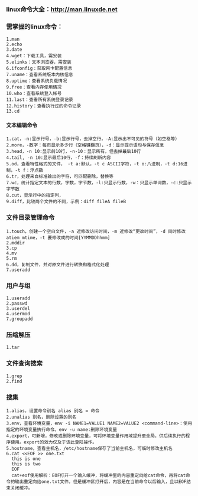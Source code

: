 ### linux命令大全：http://man.linuxde.net

### 需掌握的linux命令：

    1.man
    2.echo
    3.date
    4.wget：下载工具，需安装
    5.elinks：文本浏览器，需安装
    6.ifconfig：获取网卡配置信息
    7.uname：查看系统版本内核信息
    8.uptime：查看系统负载情况
    9.free：查看内存使用情况
    10.who：查看系统登入帐号
    11.last：查看所有系统登录记录
    12.history：查看执行过的命令记录
    13.cd

#### 文本编辑命令
    1.cat，-n:显示行号，-b:显示行号，去掉空行，-A:显示出不可见的符号（如空格等）
    2.more，-数字：每页显示多少行（空格键翻页），-d：显示提示语句与保存信息
    3.head，-n 10:显示前10行，-n-10：显示所有，但去掉最后10行
    4.tail, -n 10:显示最后10行，-f：持续刷新内容
    5.od，查看特性格式的文件， -t a:默认，-t c ASCII字符，-t o:八进制，-t d:16进制，-t f：浮点数
    6.tr，处理来自标准输出的字符，可匹配删除，替换等
    7.wc，统计指定文本的行数，字数，字节数，-l:只显示行数，-w：只显示单词数，-c:只显示字节数
    8.cut，显示行中的指定列，
    9.diff，比较两个文件的不同，示例：diff fileA fileB
### 文件目录管理命令
    1.touch，创建一个空白文件，-a 近修改访问时间，-m 近修改“更改时间”，-d 同时修改 atiem mtime，-t 要修改成的时间[YYMMDDhhmm]
    2.mddir
    3.cp
    4.mv
    5.rm
    6.dd，复制文件，并对原文件进行转换和格式化处理
    7.useradd
### 用户与组
    1.useradd
    2.passwd
    3.userdel
    4.usermod
    7.groupadd
### 压缩解压
    1.tar
### 文件查询搜索
    1.grep
    2.find
    
### 搜集
    1.alias，设置命令别名 alias 别名 = 命令
    2.unalias 别名，删除设置的别名
    3.env，查看环境变量，env -i NAME1=VALUE1 NAME2=VALUE2 <command-line>：使用指定的环境变量执行命令。env -u name:删除环境变量
    4.export，可新增，修改或删除环境变量，可将环境变量作用域提升至全局，供后续执行的程序使用。export的效力仅及于该此登陆操作。
    5.hostname，查看主机名，/etc/hostname保存了当前主机名，可临时修改主机名
    6.cat <<EOF >> one.txt
      this is one
      this is two
      EOF
      cat+eof使用解析：EOF打开一个输入缓冲，将缓冲里的内容重定向给cat命令，再将cat命令的输出重定向给one.txt文件。但是缓冲区打开后，内容是在当前命令以后输入，且以EOF结束关闭缓冲。
    
